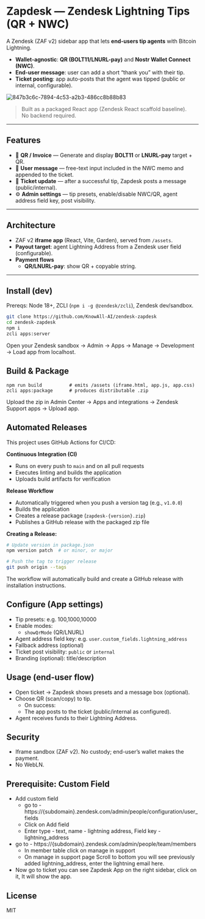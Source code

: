 # Zapdesk — Zendesk Lightning Tips (QR + NWC)

A Zendesk (ZAF v2) sidebar app that lets **end-users tip agents** with Bitcoin Lightning.

- **Wallet-agnostic**: **QR (BOLT11/LNURL-pay)** and **Nostr Wallet Connect (NWC)**.
- **End-user message**: user can add a short “thank you” with their tip.
- **Ticket posting**: app auto-posts that the agent was tipped (public or internal, configurable).

![847b3c6c-7894-4c53-a2b3-486cc8b88b83](https://github.com/user-attachments/assets/9bc94d6b-ebea-44bf-a098-03c274e91c1f)

> Built as a packaged React app (Zendesk React scaffold baseline).  
> No backend required.

---

## Features

- 🧾 **QR / Invoice** — Generate and display **BOLT11** or **LNURL-pay** target + QR.
- 💬 **User message** — free-text input included in the NWC memo and appended to the ticket.
- 📨 **Ticket update** — after a successful tip, Zapdesk posts a message (public/internal).
- ⚙️ **Admin settings** — tip presets, enable/disable NWC/QR, agent address field key, post visibility.

---

## Architecture

- ZAF v2 **iframe app** (React, Vite, Garden), served from `/assets`.
- **Payout target**: agent Lightning Address from a Zendesk user field (configurable).
- **Payment flows**
  - **QR/LNURL-pay**: show QR + copyable string.

---

## Install (dev)

Prereqs: Node 18+, ZCLI (`npm i -g @zendesk/zcli`), Zendesk dev/sandbox.

```bash
git clone https://github.com/KnowAll-AI/zendesk-zapdesk
cd zendesk-zapdesk
npm i
zcli apps:server
```

Open your Zendesk sandbox → Admin → Apps → Manage → Development → Load app from localhost.

## Build & Package

```
npm run build          # emits /assets (iframe.html, app.js, app.css)
zcli apps:package      # produces distributable .zip
```

Upload the zip in Admin Center → Apps and integrations → Zendesk Support apps → Upload app.

## Automated Releases

This project uses GitHub Actions for CI/CD:

**Continuous Integration (CI)**
- Runs on every push to `main` and on all pull requests
- Executes linting and builds the application
- Uploads build artifacts for verification

**Release Workflow**
- Automatically triggered when you push a version tag (e.g., `v1.0.0`)
- Builds the application
- Creates a release package (`zapdesk-{version}.zip`)
- Publishes a GitHub release with the packaged zip file

**Creating a Release:**

```bash
# Update version in package.json
npm version patch  # or minor, or major

# Push the tag to trigger release
git push origin --tags
```

The workflow will automatically build and create a GitHub release with installation instructions.

## Configure (App settings)

- Tip presets: e.g. 100,1000,10000
- Enable modes:
  - `showQrMode` (QR/LNURL)
- Agent address field key: e.g. `user.custom_fields.lightning_address`
- Fallback address (optional)
- Ticket post visibility: `public` or `internal`
- Branding (optional): title/description

## Usage (end-user flow)

- Open ticket → Zapdesk shows presets and a message box (optional).
- Choose QR (scan/copy) to tip.
  - On success:
  - The app posts to the ticket (public/internal as configured).
- Agent receives funds to their Lightning Address.

## Security

- Iframe sandbox (ZAF v2). No custody; end-user’s wallet makes the payment.
- No WebLN.

## Prerequisite: Custom Field

- Add custom field
  - go to - https://{subdomain}.zendesk.com/admin/people/configuration/user_fields
  - Click on Add field
  - Enter type - text, name - lightning address, Field key - lightning_address
- go to - https://{subdomain}.zendesk.com/admin/people/team/members
  - In member table click on manage in support
  - On manage in support page Scroll to bottom you will see previously added lightning_address, enter the lightning email here.
- Now go to ticket you can see Zapdesk App on the right sidebar, click on it, It will show the app.


## License

MIT
